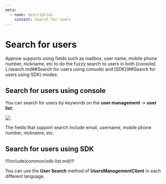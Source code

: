 ```yaml
---
meta:
  - name: description
    content: Search for users
---
```


# Search for users

<LastUpdated/>

Approw supports using fields such as mailbox, user name, mobile phone number, nickname, etc to do the fuzzy search to users in both [console](./search.md##Search for users using console) and [SDK](##Search for users using SDK) modes:

## Search for users using console

You can search for users by keywords on the **user management** -> **user list**:

![](https://cdn.authing.cn/blog/20201019174154.png)

The fields that support search include email, username, mobile phone number, nickname, etc.

## Search for users using SDK

!!!include(common/sdk-list.md)!!!

You can use the **User Search** method of **UsersManagementClient** in each different language.
